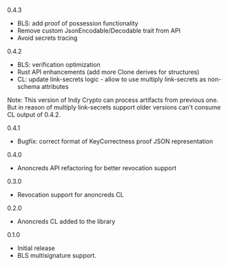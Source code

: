 0.4.3
- BLS: add proof of possession functionality
- Remove custom JsonEncodable/Decodable trait from API
- Avoid secrets tracing

0.4.2
- BLS: verification optimization
- Rust API enhancements (add more Clone derives for structures)
- CL: update link-secrets logic - allow to use multiply link-secrets as non-schema attributes

Note:
This version of Indy Crypto can process artifacts from previous one.
But in reason of multiply link-secrets support older versions can't consume CL output of 0.4.2.

0.4.1
- Bugfix: correct format of KeyCorrectness proof JSON representation

0.4.0
- Anoncreds API refactoring for better revocation support


0.3.0
- Revocation support for anoncreds CL


0.2.0
- Anoncreds CL added to the library


0.1.0
- Initial release
- BLS multisignature support.
